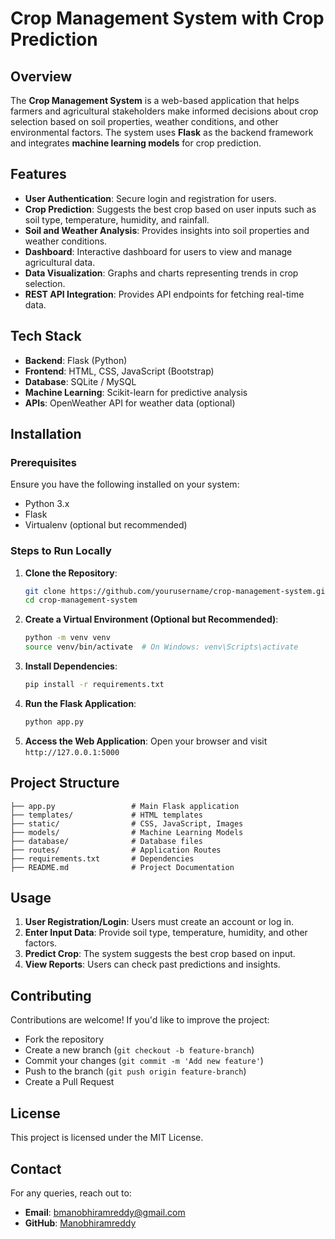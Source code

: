 # Crop Management System with Crop Prediction

## Overview
The **Crop Management System** is a web-based application that helps farmers and agricultural stakeholders make informed decisions about crop selection based on soil properties, weather conditions, and other environmental factors. The system uses **Flask** as the backend framework and integrates **machine learning models** for crop prediction.

## Features
- **User Authentication**: Secure login and registration for users.
- **Crop Prediction**: Suggests the best crop based on user inputs such as soil type, temperature, humidity, and rainfall.
- **Soil and Weather Analysis**: Provides insights into soil properties and weather conditions.
- **Dashboard**: Interactive dashboard for users to view and manage agricultural data.
- **Data Visualization**: Graphs and charts representing trends in crop selection.
- **REST API Integration**: Provides API endpoints for fetching real-time data.

## Tech Stack
- **Backend**: Flask (Python)
- **Frontend**: HTML, CSS, JavaScript (Bootstrap)
- **Database**: SQLite / MySQL
- **Machine Learning**: Scikit-learn for predictive analysis
- **APIs**: OpenWeather API for weather data (optional)

## Installation

### Prerequisites
Ensure you have the following installed on your system:
- Python 3.x
- Flask
- Virtualenv (optional but recommended)

### Steps to Run Locally
1. **Clone the Repository**:
   ```bash
   git clone https://github.com/yourusername/crop-management-system.git
   cd crop-management-system
   ```
2. **Create a Virtual Environment (Optional but Recommended)**:
   ```bash
   python -m venv venv
   source venv/bin/activate  # On Windows: venv\Scripts\activate
   ```
3. **Install Dependencies**:
   ```bash
   pip install -r requirements.txt
   ```
4. **Run the Flask Application**:
   ```bash
   python app.py
   ```
5. **Access the Web Application**:
   Open your browser and visit `http://127.0.0.1:5000`

## Project Structure
```
├── app.py                 # Main Flask application
├── templates/             # HTML templates
├── static/                # CSS, JavaScript, Images
├── models/                # Machine Learning Models
├── database/              # Database files
├── routes/                # Application Routes
├── requirements.txt       # Dependencies
├── README.md              # Project Documentation
```

## Usage
1. **User Registration/Login**: Users must create an account or log in.
2. **Enter Input Data**: Provide soil type, temperature, humidity, and other factors.
3. **Predict Crop**: The system suggests the best crop based on input.
4. **View Reports**: Users can check past predictions and insights.

## Contributing
Contributions are welcome! If you'd like to improve the project:
- Fork the repository
- Create a new branch (`git checkout -b feature-branch`)
- Commit your changes (`git commit -m 'Add new feature'`)
- Push to the branch (`git push origin feature-branch`)
- Create a Pull Request

## License
This project is licensed under the MIT License.

## Contact
For any queries, reach out to:
- **Email**: bmanobhiramreddy@gmail.com
- **GitHub**: [Manobhiramreddy](https://github.com/Manobhiramreddy)

